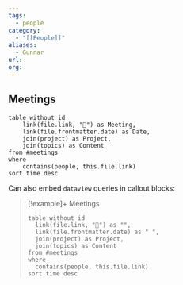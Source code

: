 ```yaml
---
tags:
  - people
category:
  - "[[People]]"
aliases:
  - Gunnar
url: 
org:
---
```

## Meetings


```dataview
table without id
	link(file.link, "🔗") as Meeting,
	link(file.frontmatter.date) as Date,
	join(project) as Project,
	join(topics) as Content
from #meetings 
where
	contains(people, this.file.link)
sort time desc
```


Can also embed `dataview` queries in callout blocks:

> [!example]+ Meetings
> ```dataview
> table without id
> 	link(file.link, "🔗") as "",
> 	link(file.frontmatter.date) as " ",
> 	join(project) as Project,
> 	join(topics) as Content
> from #meetings 
> where
> 	contains(people, this.file.link)
> sort time desc
> ```